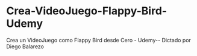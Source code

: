 # Crea-VideoJuego-Flappy-Bird-Udemy
Crea un VideoJuego como Flappy Bird desde Cero - Udemy-- Dictado por Diego Balarezo
